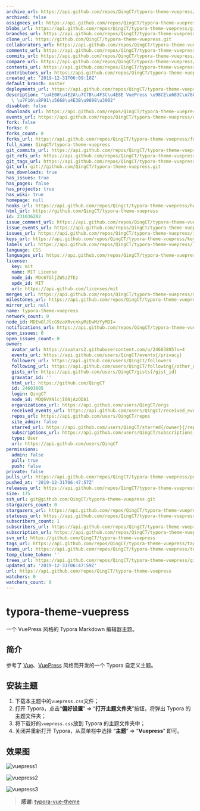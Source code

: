 ```yaml
---
archive_url: https://api.github.com/repos/QingCT/typora-theme-vuepress/{archive_format}{/ref}
archived: false
assignees_url: https://api.github.com/repos/QingCT/typora-theme-vuepress/assignees{/user}
blobs_url: https://api.github.com/repos/QingCT/typora-theme-vuepress/git/blobs{/sha}
branches_url: https://api.github.com/repos/QingCT/typora-theme-vuepress/branches{/branch}
clone_url: https://github.com/QingCT/typora-theme-vuepress.git
collaborators_url: https://api.github.com/repos/QingCT/typora-theme-vuepress/collaborators{/collaborator}
comments_url: https://api.github.com/repos/QingCT/typora-theme-vuepress/comments{/number}
commits_url: https://api.github.com/repos/QingCT/typora-theme-vuepress/commits{/sha}
compare_url: https://api.github.com/repos/QingCT/typora-theme-vuepress/compare/{base}...{head}
contents_url: https://api.github.com/repos/QingCT/typora-theme-vuepress/contents/{+path}
contributors_url: https://api.github.com/repos/QingCT/typora-theme-vuepress/contributors
created_at: '2019-12-31T06:09:18Z'
default_branch: master
deployments_url: https://api.github.com/repos/QingCT/typora-theme-vuepress/deployments
description: "\u4E00\u4E2A\u7C7B\u4F3C\u4E8E VuePress \u98CE\u683C\u7684 Typora Markdown\
  \ \u7F16\u8F91\u5668\u4E3B\u9898\u3002"
disabled: false
downloads_url: https://api.github.com/repos/QingCT/typora-theme-vuepress/downloads
events_url: https://api.github.com/repos/QingCT/typora-theme-vuepress/events
fork: false
forks: 0
forks_count: 0
forks_url: https://api.github.com/repos/QingCT/typora-theme-vuepress/forks
full_name: QingCT/typora-theme-vuepress
git_commits_url: https://api.github.com/repos/QingCT/typora-theme-vuepress/git/commits{/sha}
git_refs_url: https://api.github.com/repos/QingCT/typora-theme-vuepress/git/refs{/sha}
git_tags_url: https://api.github.com/repos/QingCT/typora-theme-vuepress/git/tags{/sha}
git_url: git://github.com/QingCT/typora-theme-vuepress.git
has_downloads: true
has_issues: true
has_pages: false
has_projects: true
has_wiki: true
homepage: null
hooks_url: https://api.github.com/repos/QingCT/typora-theme-vuepress/hooks
html_url: https://github.com/QingCT/typora-theme-vuepress
id: 231036202
issue_comment_url: https://api.github.com/repos/QingCT/typora-theme-vuepress/issues/comments{/number}
issue_events_url: https://api.github.com/repos/QingCT/typora-theme-vuepress/issues/events{/number}
issues_url: https://api.github.com/repos/QingCT/typora-theme-vuepress/issues{/number}
keys_url: https://api.github.com/repos/QingCT/typora-theme-vuepress/keys{/key_id}
labels_url: https://api.github.com/repos/QingCT/typora-theme-vuepress/labels{/name}
language: CSS
languages_url: https://api.github.com/repos/QingCT/typora-theme-vuepress/languages
license:
  key: mit
  name: MIT License
  node_id: MDc6TGljZW5zZTEz
  spdx_id: MIT
  url: https://api.github.com/licenses/mit
merges_url: https://api.github.com/repos/QingCT/typora-theme-vuepress/merges
milestones_url: https://api.github.com/repos/QingCT/typora-theme-vuepress/milestones{/number}
mirror_url: null
name: typora-theme-vuepress
network_count: 0
node_id: MDEwOlJlcG9zaXRvcnkyMzEwMzYyMDI=
notifications_url: https://api.github.com/repos/QingCT/typora-theme-vuepress/notifications{?since,all,participating}
open_issues: 0
open_issues_count: 0
owner:
  avatar_url: https://avatars2.githubusercontent.com/u/24603805?v=4
  events_url: https://api.github.com/users/QingCT/events{/privacy}
  followers_url: https://api.github.com/users/QingCT/followers
  following_url: https://api.github.com/users/QingCT/following{/other_user}
  gists_url: https://api.github.com/users/QingCT/gists{/gist_id}
  gravatar_id: ''
  html_url: https://github.com/QingCT
  id: 24603805
  login: QingCT
  node_id: MDQ6VXNlcjI0NjAzODA1
  organizations_url: https://api.github.com/users/QingCT/orgs
  received_events_url: https://api.github.com/users/QingCT/received_events
  repos_url: https://api.github.com/users/QingCT/repos
  site_admin: false
  starred_url: https://api.github.com/users/QingCT/starred{/owner}{/repo}
  subscriptions_url: https://api.github.com/users/QingCT/subscriptions
  type: User
  url: https://api.github.com/users/QingCT
permissions:
  admin: false
  pull: true
  push: false
private: false
pulls_url: https://api.github.com/repos/QingCT/typora-theme-vuepress/pulls{/number}
pushed_at: '2019-12-31T06:47:57Z'
releases_url: https://api.github.com/repos/QingCT/typora-theme-vuepress/releases{/id}
size: 175
ssh_url: git@github.com:QingCT/typora-theme-vuepress.git
stargazers_count: 0
stargazers_url: https://api.github.com/repos/QingCT/typora-theme-vuepress/stargazers
statuses_url: https://api.github.com/repos/QingCT/typora-theme-vuepress/statuses/{sha}
subscribers_count: 1
subscribers_url: https://api.github.com/repos/QingCT/typora-theme-vuepress/subscribers
subscription_url: https://api.github.com/repos/QingCT/typora-theme-vuepress/subscription
svn_url: https://github.com/QingCT/typora-theme-vuepress
tags_url: https://api.github.com/repos/QingCT/typora-theme-vuepress/tags
teams_url: https://api.github.com/repos/QingCT/typora-theme-vuepress/teams
temp_clone_token: ''
trees_url: https://api.github.com/repos/QingCT/typora-theme-vuepress/git/trees{/sha}
updated_at: '2019-12-31T06:47:59Z'
url: https://api.github.com/repos/QingCT/typora-theme-vuepress
watchers: 0
watchers_count: 0
---
```


# typora-theme-vuepress

一个 VuePress 风格的 Typora Markdown 编辑器主题。

## 简介

参考了 [Vue](https://vuejs.org/)、[VuePress](https://vuepress.vuejs.org/) 风格而开发的一个 Typora 自定义主题。

## 安装主题

1. 下载本主题中的`vuepress.css`文件；
2. 打开 Typora，点击“**偏好设置**” => “**打开主题文件夹**”按钮，将弹出 Typora 的主题文件夹；
3. 将下载好的`vuepress.css`放到 Typora 的主题文件夹中；
4. 关闭并重新打开 Typora，从菜单栏中选择 “**主题**” => “**Vuepress**” 即可。

## 效果图

![vuepress1](asstes/vuepress1.jpg)

![vuepress2](asstes/vuepress2.jpg)

![vuepress3](asstes/vuepress3.jpg)

> **感谢**: [typora-vue-theme](https://github.com/blinkfox/typora-vue-theme)
